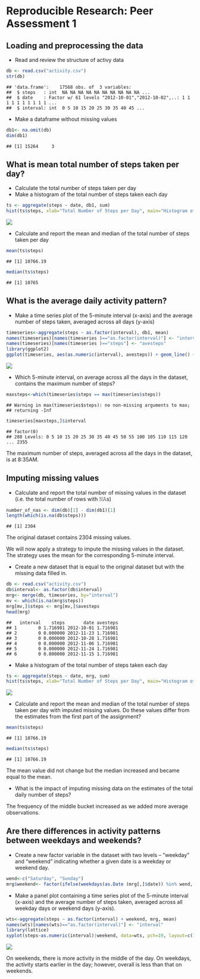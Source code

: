 # Reproducible Research: Peer Assessment 1

## Loading and preprocessing the data
- Read and review the structure of activy data

```r
db <- read.csv("activity.csv")
str(db)
```

```
## 'data.frame':	17568 obs. of  3 variables:
##  $ steps   : int  NA NA NA NA NA NA NA NA NA NA ...
##  $ date    : Factor w/ 61 levels "2012-10-01","2012-10-02",..: 1 1 1 1 1 1 1 1 1 1 ...
##  $ interval: int  0 5 10 15 20 25 30 35 40 45 ...
```

- Make a dataframe without missing values 

```r
db1<- na.omit(db)
dim(db1)
```

```
## [1] 15264     3
```

## What is mean total number of steps taken per day?
- Calculate the total number of steps taken per day
- Make a histogram of the total number of steps taken each day


```r
ts <- aggregate(steps ~ date, db1, sum)
hist(ts$steps, xlab="Total Number of Steps per Day", main="Histogram of Total Number of Steps per Day")
```

![](PA1_template_files/figure-html/unnamed-chunk-4-1.png)<!-- -->

- Calculate and report the mean and median of the total number of steps taken per day

```r
mean(ts$steps)
```

```
## [1] 10766.19
```

```r
median(ts$steps)	
```

```
## [1] 10765
```
## What is the average daily activity pattern?
- Make a time series plot of the 5-minute interval (x-axis) and the average number of steps taken, averaged across all days (y-axis)

```r
timeseries<-aggregate(steps ~ as.factor(interval), db1, mean)
names(timeseries)[names(timeseries )=="as.factor(interval)"] <- "interval"
names(timeseries)[names(timeseries )=="steps"] <- "avesteps"
library(ggplot2)
ggplot(timeseries, aes(as.numeric(interval), avesteps)) + geom_line() + xlab("Number of 5-Minute Intervals") + ylab("Average Number of Steps Taken")+ ggtitle("Average number of steps taken in a 5-minute interval, averaged across all days")
```

![](PA1_template_files/figure-html/unnamed-chunk-7-1.png)<!-- -->


- Which 5-minute interval, on average across all the days in the dataset, contains the maximum number of steps?

```r
maxsteps<-which(timeseries$steps == max(timeseries$steps))
```

```
## Warning in max(timeseries$steps): no non-missing arguments to max;
## returning -Inf
```

```r
timeseries[maxsteps,]$interval
```

```
## factor(0)
## 288 Levels: 0 5 10 15 20 25 30 35 40 45 50 55 100 105 110 115 120 ... 2355
```
The maximum number of steps, averaged across all the days in the dataset, is at 8:35AM. 

## Imputing missing values
- Calculate and report the total number of missing values in the dataset (i.e. the total number of rows with 𝙽𝙰s)

```r
number_of_nas <- dim(db)[1] - dim(db1)[1]
length(which(is.na(db$steps)))
```

```
## [1] 2304
```
The original dataset contains 2304 missing values. 

We will now apply a strategy to impute the missing values in the dataset. The strategy uses the mean for the corresponding 5-minute interval.

- Create a new dataset that is equal to the original dataset but with the missing data filled in.

```r
db <- read.csv("activity.csv")
db$interval<- as.factor(db$interval)
mrg<- merge(db, timeseries, by="interval")
mv <- which(is.na(mrg$steps))
mrg[mv,]$steps <- mrg[mv,]$avesteps
head(mrg)
```

```
##   interval    steps       date avesteps
## 1        0 1.716981 2012-10-01 1.716981
## 2        0 0.000000 2012-11-23 1.716981
## 3        0 0.000000 2012-10-28 1.716981
## 4        0 0.000000 2012-11-06 1.716981
## 5        0 0.000000 2012-11-24 1.716981
## 6        0 0.000000 2012-11-15 1.716981
```

- Make a histogram of the total number of steps taken each day 

```r
ts <- aggregate(steps ~ date, mrg, sum)
hist(ts$steps, xlab="Total Number of Steps per Day", main="Histogram of Total Number of Steps per Day Using Imputing Missing Values")
```

![](PA1_template_files/figure-html/unnamed-chunk-12-1.png)<!-- -->

- Calculate and report the mean and median of the total number of steps taken per day with imputed missing values.  Do these values differ from the estimates from the first part of the assignment? 

```r
mean(ts$steps)
```

```
## [1] 10766.19
```

```r
median(ts$steps)
```

```
## [1] 10766.19
```
The mean value did not change but the median increased and became equal to the mean. 

- What is the impact of imputing missing data on the estimates of the total daily number of steps?

The frequency of the middle bucket increased as we added more average observations.

## Are there differences in activity patterns between weekdays and weekends?
 - Create a new factor variable in the dataset with two levels – “weekday” and “weekend” indicating whether  a given date is a weekday or weekend day.

```r
wend<-c("Saturday", "Sunday")
mrg$weekend<- factor(ifelse(weekdays(as.Date (mrg[,]$date)) %in% wend, "weekend", "weekday"))
```

- Make a panel plot containing a time series plot of the 5-minute interval (x-axis) and the average number of steps taken, averaged across all weekday days or weekend days (y-axis). 

```r
wts<-aggregate(steps ~ as.factor(interval) + weekend, mrg, mean)
names(wts)[names(wts)=="as.factor(interval)"] <- "interval"
library(lattice)
xyplot(steps~as.numeric(interval)|weekend, data=wts, pch=19, layout=c(1,2), type="l", xlab="Interval", ylab="Number of Steps", main="Average number of steps taken in a 5-minute interval")
```

![](PA1_template_files/figure-html/unnamed-chunk-16-1.png)<!-- -->

On weekends, there is more activity in the middle of the day. On weekdays, the activity starts earlier in the day; however, overall is less than that on weekends.

